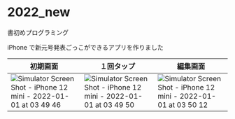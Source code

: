 # 2022_new
書初めプログラミング

iPhone で新元号発表ごっこができるアプリを作りました

|初期画面|１回タップ|編集画面|
|---|---|---|
|![Simulator Screen Shot - iPhone 12 mini - 2022-01-01 at 03 49 46](https://user-images.githubusercontent.com/63225562/147836376-7a97f267-3c0d-4fc7-8ebe-849d697a4069.png)|![Simulator Screen Shot - iPhone 12 mini - 2022-01-01 at 03 49 50](https://user-images.githubusercontent.com/63225562/147836379-f4c71423-c3b7-498e-9ffc-124d08c458a0.png)|![Simulator Screen Shot - iPhone 12 mini - 2022-01-01 at 03 50 12](https://user-images.githubusercontent.com/63225562/147836381-7b710dd1-b83a-42ee-a3d5-a66521a87c8d.png)|
